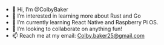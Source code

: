 - 👋 Hi, I’m @ColbyBaker
- 👀 I’m interested in learning more about Rust and Go
- 🌱 I’m currently learning React Native and Raspberry Pi OS.
- 🤝 I’m looking to collaborate on anything fun!
- 📫 Reach me at my email: Colby.baker25@gmail.com

<!---
ColbyBaker/ColbyBaker is a ✨ special ✨ repository because its `README.md` (this file) appears on your GitHub profile.
You can click the Preview link to take a look at your changes.
--->
